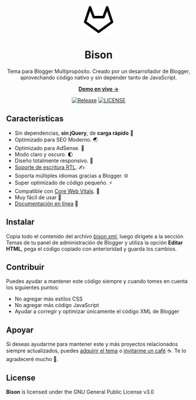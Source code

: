 <div align="center">
  <img width='80' src="https://raw.githubusercontent.com/zkreations/bison/main/.github/logo.png" align="center" />

  # Bison 

  <p>Tema para Blogger Multipropósito. Creado por un desarrollador de Blogger, aprovechando código nativo y sin depender tanto de JavaScript.<p>

  <p><a href="https://bison.zkreations.com/"><strong> Demo en vivo &rarr;</strong></a></p>

  <p>
    <a href="https://github.com/zkreations/bison/releases"><img src="https://img.shields.io/github/v/release/zkreations/bison" alt="Release"></a>
    <a href="https://github.com/zkreations/bison/blob/main/LICENSE"><img src="https://img.shields.io/github/license/zkreations/bison" alt="LICENSE"></a>
  </p>
</div>

## Características

- Sin dependencias, **sin jQuery**, de **carga rápido** 🚀 
- Optimizado para SEO Moderno. 🌏
- Optimizado para AdSense. 🔮
- Modo claro y oscuro. 🌓
- Diseño totalmente responsivo. 📱
- [Soporte de escritura RTL](https://bison.zkreations.com/?hl=ar). ✍
- Soporta múltiples idiomas gracias a Blogger. 🌐
- Super optimizado de código pequeño. ⚡️ 
- Compatible con [Core Web Vitals](https://pagespeed.web.dev/report?url=https://bison.zkreations.com/). 🎯
- Muy fácil de usar 🔰
- [Documentación en línea](https://bison.hudocs.com/) 📖

## Instalar

Copia todo el contenido del archivo [bison.xml](https://github.com/zkreations/bison/blob/main/themes/bison/bison.xml), luego dirígete a la sección Temas de tu panel de administración de Blogger y utiliza la opción **Editar HTML**, pega el código copiado con anterioridad y guarda los cambios.

## Contribuir

Puedes ayudar a mantener este código siempre y cuando tomes en cuenta los siguientes puntos:

- No agregar más estilos CSS
- No agregar más código JavaScript
- Ayudar a corregir y optimizar únicamente el código XML de Blogger

## Apoyar

Si deseas ayudarme para mantener este y más proyectos relacionados siempre actualizados, puedes [adquirir el tema](https://store.zkreations.com/2022/11/bison.html) o [invitarme un café](https://ko-fi.com/zkreations) ☕. Te lo agradeceré mucho 👏.


## License

**Bison** is licensed under the GNU General Public License v3.0